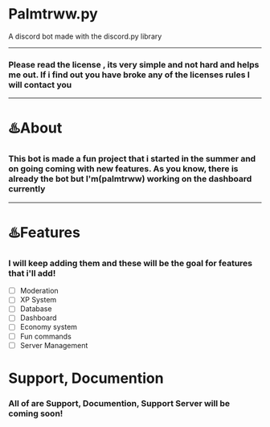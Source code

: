 # Palmtrww.py
A discord bot made with the discord.py library 

---

### Please read the license , its very simple and not hard and helps me out. If i find out you have broke any of the licenses rules I will contact you

---

# :hotsprings:About
### This bot is made a fun project that i started in the summer and on going coming with new features. As you know, there is already the bot but I'm(palmtrww) working on the dashboard currently

---

# :hotsprings:Features

### I will keep adding them and these will be the goal for features that i'll add!

- [ ] Moderation 
- [ ] XP System
- [ ] Database
- [ ] Dashboard
- [ ] Economy system
- [ ] Fun commands
- [ ] Server Management

# Support, Documention

### All of are Support, Documention, Support Server will be coming soon!